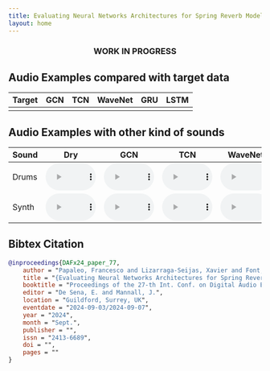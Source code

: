 ```yaml
---
title: Evaluating Neural Networks Architectures for Spring Reverb Modelling
layout: home
---
```


<center> <h3>WORK IN PROGRESS</h3> </center>


## Audio Examples compared with target data

| Target | GCN | TCN | WaveNet | GRU | LSTM |
|--------|-----|-----|---------|-----|------|
|        |     |     |         |     |      |


## Audio Examples with other kind of sounds

| Sound | Dry | GCN | TCN | WaveNet | GRU | LSTM |
|-------|-----|-----|-----|---------|-----|------|
| Drums | <audio src="assets/audio/raw/drums-48k24b.wav" controls preload style="width: 100px;"></audio> | <audio src="assets/audio/processed/drums-48k24b*gcn-3250.wav" controls preload style="width: 100px;"></audio> | <audio src="assets/audio/processed/drums-48k24b*tcn-3900-updated.wav" controls preload style="width: 100px;"></audio> | <audio src="assets/audio/processed/drums-48k24b*wavenet-900.wav" controls preload style="width: 100px;"></audio> |  |  |
| Synth | <audio src="assets/audio/raw/pluck-48k24b.wav" controls preload style="width: 100px;"></audio> | <audio src="assets/audio/processed/pluck-48k24b*gcn-3250.wav" controls preload style="width: 100px;"></audio> | <audio src="assets/audio/processed/pluck-48k24b*tcn-3900-updated.wav" controls preload style="width: 100px;"></audio> | <audio src="assets/audio/processed/pluck-48k24b*wavenet-900.wav" controls preload style="width: 100px;"></audio> |  |  |


<h2>Bibtex Citation</h2>

```bibtex
@inproceedings{DAFx24_paper_77,
    author = "Papaleo, Francesco and Lizarraga-Seijas, Xavier and Font, Frederic",
    title = "{Evaluating Neural Networks Architectures for Spring Reverb Modelling}",
    booktitle = "Proceedings of the 27-th Int. Conf. on Digital Audio Effects (DAFx24)",
    editor = "De Sena, E. and Mannall, J.",
    location = "Guildford, Surrey, UK",
    eventdate = "2024-09-03/2024-09-07",
    year = "2024",
    month = "Sept.",
    publisher = "",
    issn = "2413-6689",
    doi = "",
    pages = ""
}
```
